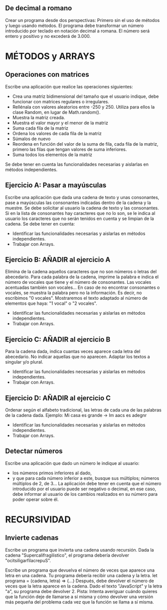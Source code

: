 ## De decimal a romano
Crear un programa desde dos perspectivas: Primero sin el uso de métodos y luego usando métodos.
El programa debe transformar un número introducido por teclado en notación decimal a romana. El
número será entero y positivo y no excederá de 3.000.

# MÉTODOS y ARRAYS

## Operaciones con matrices
Escribe una aplicación que realice las operaciones siguientes:
- Crea una matriz bidimensional del tamaño que el usuario indique, debe funcionar con matrices regulares o 
irregulares.
- Rellénala con valores aleatorios entre -250 y 250. Utiliza para ellos la clase Random, en lugar de Math.random().
- Muestra la matriz creada.
- Muestra el valor mayor y el menor de la matriz
- Suma cada fila de la matriz
- Ordena los valores de cada fila de la matriz
- Súmalos de nuevo
- Reordena en función del valor de la suma de fila, cada fila de la matriz, primero las filas que tengan valores de 
  suma inferiores.
- Suma todos los elementos de la matriz

Se debe tener en cuenta las funcionalidades necesarias y aislarlas en métodos independientes.

## Ejercicio A: Pasar a mayúsculas
Escribe una aplicación que dada una cadena de texto y unas consonantes, pase a mayúsculas las consonantes indicadas 
dentro de la cadena y la muestre.
Se debe solicitar al usuario la cadena de texto y las consonantes. Si en la lista de consonantes hay caracteres que 
no lo son, se le indica al usuario los caracteres que no serán tenidos en cuenta y se limpian de la cadena.
Se debe tener en cuenta:
- Identificar las funcionalidades necesarias y aislarlas en métodos independientes.
- Trabajar con Arrays.

## Ejercicio B: AÑADIR al ejercicio A

Elimina de la cadena aquellos caracteres que no son números o letras del abecedario.
Para cada palabra de la cadena, imprime la palabra e indica el número de vocales que tiene y el número de 
consonantes. Las vocales acentuadas también son vocales...
En caso de no encontrar consonantes o vocales, se muestra la palabra pero no la información. Es decir, no escribimos 
"0 vocales". Mostraremos el texto adaptado al número de elementos que haya: "1 vocal" o "2 vocales".

- Identificar las funcionalidades necesarias y aislarlas en métodos independientes.
- Trabajar con Arrays.

## Ejercicio C: AÑADIR al ejercicio B

Para la cadena dada, indica cuantas veces aparece cada letra del abecedario. No indicar aquellas que no aparecen. 
Adaptar los textos a singular y/o plural.

- Identificar las funcionalidades necesarias y aislarlas en métodos independientes.
- Trabajar con Arrays.

## Ejercicio D: AÑADIR al ejercicio C

Ordenar según el alfabeto tradicional, las letras de cada una de las palabras de la cadena dada.
Ejemplo: 
Mi casa es grande -> Im aacs es adegnr

- Identificar las funcionalidades necesarias y aislarlas en métodos independientes.
- Trabajar con Arrays.

## Detectar números

Escribe una aplicación que dado un número le indique al usuario:
- los números primos inferiores al dado,
- y que para cada número inferior a este, busque sus múltiplos; números múltiplos de 2, de 3...
La aplicación debe tener en cuenta que el número introducido por el usuario puede ser negativo o decimal, en ese 
caso, debe informar al usuario de los cambios realizados en su número para poder operar sobre él.


# RECURSIVIDAD

## Invierte cadenas

Escribe un programa que invierta una cadena usando recursión. Dada la cadena "Supercalifragilistico", el programa 
debería devolver "ocitsiligarfilacrepuS".

Escribe un programa que devuelva el número de veces que aparece una letra en una cadena. Tu programa debería recibir una cadena y la letra.
let programa = (cadena, letra) => {...}
Después, debe devolver el número de veces que la letra aparece en la cadena. Dado el texto "JavaScript" y la letra  "a", su programa debe devolver 2.‌‌‌‌
Pista: Intenta averiguar cuándo quieres que la función deje de llamarse a sí misma y cómo devolver una versión más pequeña del problema cada vez que la función se llama a sí misma.
